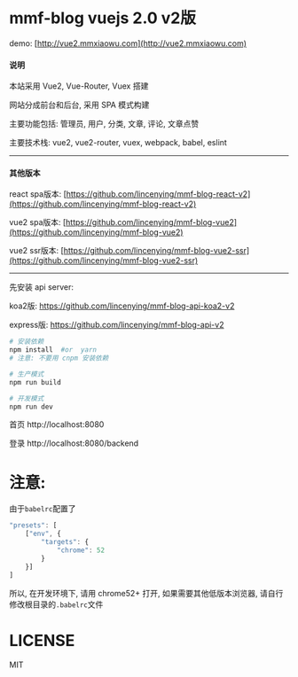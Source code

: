 # mmf-blog vuejs 2.0 v2版

demo: [http://vue2.mmxiaowu.com](http://vue2.mmxiaowu.com)

#### 说明

本站采用 Vue2, Vue-Router, Vuex 搭建

网站分成前台和后台, 采用 SPA 模式构建

主要功能包括: 管理员, 用户, 分类, 文章, 评论, 文章点赞

主要技术栈: vue2, vue2-router, vuex, webpack, babel, eslint

---

#### 其他版本

react spa版本: [https://github.com/lincenying/mmf-blog-react-v2](https://github.com/lincenying/mmf-blog-react-v2)

vue2 spa版本: [https://github.com/lincenying/mmf-blog-vue2](https://github.com/lincenying/mmf-blog-vue2)

vue2 ssr版本: [https://github.com/lincenying/mmf-blog-vue2-ssr](https://github.com/lincenying/mmf-blog-vue2-ssr)

---

先安装 api server:

koa2版: https://github.com/lincenying/mmf-blog-api-koa2-v2

express版: https://github.com/lincenying/mmf-blog-api-v2

```bash
# 安装依赖
npm install  #or  yarn
# 注意: 不要用 cnpm 安装依赖

# 生产模式
npm run build

# 开发模式
npm run dev
```

首页
http://localhost:8080

登录
http://localhost:8080/backend

# 注意:
由于`babelrc`配置了

```javascript
"presets": [
    ["env", {
        "targets": {
            "chrome": 52
        }
    }]
]
```
所以, 在开发环境下, 请用 chrome52+ 打开, 如果需要其他低版本浏览器, 请自行修改根目录的`.babelrc`文件

# LICENSE

MIT
